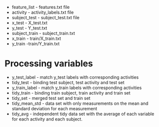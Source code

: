 - feature_list - features.txt file
- activity - activity_labels.txt file
- subject_test - subject_test.txt file
- x_test - X_test.txt
- y_test - Y_test.txt
- subject_train - subject_train.txt
- x_train - train/X_train.txt
- y_train -train/Y_train.txt

# Processing variables
- y_test_label - match y_test labels with corresponding activities
- tidy_test - binding test subject, test activity and test set
- y_train_label - match y_train labels with corresponding activities
- tidy_train - binding train subject, train activity and train set
- tidy_set - merged test set and train set
- tidy_mean_std - data set with only measurements on the mean and standard deviation for each measurement
- tidy_avg - independent tidy data set with the average of each variable for each activity and each subject.
